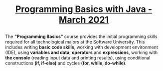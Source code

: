 # <p align="center"><a href="https://softuni.bg/trainings/3320/programming-basics-with-java-march-2021"> Programming Basics with Java - March 2021 <a/><p>

The **"Programming Basics"** course provides the initial programming skills required for all technological majors at the Software University. This includes writing **basic code skills**, working with development environment (IDE), using **variables and data**, **operators** and **expressions**, working with **the console** (reading input data and printing results), using conditional constructions **(if, if-else)** and cycles **(for, while, do-while)**.

